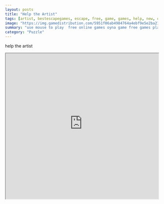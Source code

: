 ```yaml
---
layout: posts
title: "Help the Artist"
tags: [artist, bestescapegames, escape, free, game, games, help, new, online, play, download, free, online, games, oyna, game, free, games, play, play, games]
image: "https://img.gamedistribution.com/5951f06ab4984764a4ebf9e5e2ba2183.jpg"
summary: "use mouse to play  free online games oyna game free games play play games"
category: "Puzzle"
---
```


help the artist

<iframe width="100%" height="480px;" src="https://flash.gamedistribution.com?game=5951f06ab4984764a4ebf9e5e2ba2183"></iframe>
